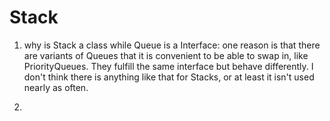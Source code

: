 # Stack

1. why is Stack a class while Queue is a Interface: one reason is that there are variants of Queues that it is convenient to be able to swap in, like PriorityQueues. They fulfill the same interface but behave differently. I don't think there is anything like that for Stacks, or at least it isn't used nearly as often.
  
2. 
